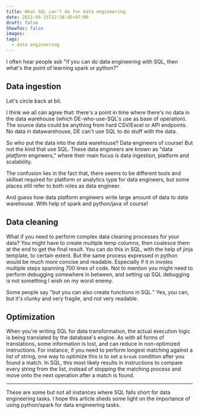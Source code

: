 ```yaml
---
title: What SQL can't do for data engineering
date: 2022-05-15T22:38:45+07:00
draft: false
ShowToc: false
images:
tags:
  - data engineering
---
```


I often hear people ask "if you can do data engineering with SQL, then what's the point of learning spark or python?"


## Data ingestion

Let's circle back at bit.

I think we all can agree that: there's a point in time where there's no data in the data warehouse (which DE-who-use-SQL's use as base of operation). The source data could be anything from hard CSV/Excel or API endpoints. No data in datawarehouse, DE can't use SQL to do stuff with the data.

So who put the data into the data warehouse? Data engineers of course! But not the kind that use SQL. These data engineers are known as "data _platform_ engineers," where their main focus is data ingestion, platform and scalability.

The confusion lies in the fact that, there seems to be different tools and skillset required for platform or analytics type for data engineers, but some places still refer to both roles as data engineer.

And guess how data platform engineers write large amount of data to data warehouse. With help of spark and python/java of course!

## Data cleaning
What if you need to perform complex data cleaning processes for your data? You might have to create multiple temp columns, then coalesce them at the end to get the final result. You can do this in SQL, with the help of jinja template, to certain extent. But the same process expressed in python would be much more concise and readable. Especially if it in involes multiple steps spanning 700 lines of code. Not to mention you might need to perform debugging somewhere in between, and setting up SQL debugging is not something I wish on my worst enemy.

Some people say "but you can also create functions in SQL." Yes, you can, but it's clunky and very fragile, and not very readable.

## Optimization
When you're writing SQL for data transformation, the actual execution logic is being translated by the database's engine. As with all forms of translations, some information is lost, and can reduce in non-optimized instructions. For instance, if you need to perform longest matching against a list of string, one way to optimize this is to set a `break` condition after you found a match. In SQL, this most likely results in instructions to compare every string from the list, instead of stopping the matching process and move onto the next operation after a match is found.

---------------

These are some but not all instances where SQL falls short for data engineering tasks. I hope this article sheds some light on the importance of using python/spark for data engineering tasks.
